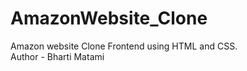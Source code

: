 # AmazonWebsite_Clone
Amazon website Clone Frontend using HTML and CSS.
<br>
Author - Bharti Matami
